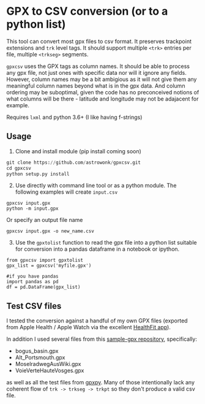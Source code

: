 # GPX to CSV conversion (or to a python list)

This tool can convert most gpx files to csv format. It preserves trackpoint extensions and `trk` level tags. It should support multiple `<trk>` entries per file, multiple `<trkseg>` segments.

`gpxcsv` uses the GPX tags as column names. It should be able to process any gpx file, not just ones with specific data nor will it ignore any fields. However, column names may be a bit ambigious as it will not give them any meaningful column names beyond what is in the gpx data. And column ordering may be suboptimal, given the code has no preconceived notions of what columns will be there - latitude and longitude may not be adajacent for example.

Requires `lxml` and python 3.6+ (I like having f-strings)


## Usage

1. Clone and install module (pip install coming soon)
```python
git clone https://github.com/astrowonk/gpxcsv.git
cd gpxcsv
python setup.py install
```
2. Use directly with command line tool or as a python module. The following examples will create `input.csv`
```
gpxcsv input.gpx
python -m input.gpx
```
Or specify an output file name
```
gpxcsv input.gpx -o new_name.csv
```
3. Use the `gpxtolist` function to read the gpx file into a python list suitable for conversion into a pandas dataframe in a notebook or ipython.

```
from gpxcsv import gpxtolist
gpx_list = gpxcsv('myfile.gpx')

#if you have pandas
import pandas as pd
df = pd.DataFrame(gpx_list)

```

## Test CSV files

I tested the conversion against a handful of my own GPX files (exported from Apple Health / Apple Watch via the excellent [HealthFit app](https://apps.apple.com/us/app/healthfit/id1202650514)).

In addition I used several files from this [sample-gpx repository](https://github.com/gps-touring/sample-gpx), specifically:

* bogus_basin.gpx
* Alt_Portsmouth.gpx
* MoselradwegAusWiki.gpx
* VoieVerteHauteVosges.gpx

as well as all the test files from [gpxpy](https://github.com/tkrajina/gpxpy/tree/dev/test_files). Many of those intentionally lack any coherent flow of `trk -> trkseg -> trkpt` so they don't produce a valid csv file.

